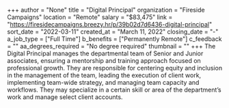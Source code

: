 +++
author = "None"
title = "Digital Principal"
organization = "Fireside Campaigns"
location = "Remote"
salary = "$83,475"
link = "https://firesidecampaigns.breezy.hr/p/39b02d7d6436-digital-principal"
sort_date = "2022-03-11"
created_at = "March 11, 2022"
closing_date = "-"
a_job_type = ["Full Time"]
b_benefits = ["Permanently Remote"]
c_feedback = ""
aa_degrees_required = "No degree required"
thumbnail = ""
+++
The Digital Principal manages the departmental team of Senior and Junior associates, ensuring a mentorship and training approach focused on professional growth. They are responsible for centering equity and inclusion in the management of the team, leading the execution of client work, implementing team-wide strategy, and managing team capacity and workflows. They may specialize in a certain skill or area of the department’s work and manage select client accounts.